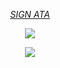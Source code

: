 <div align="center">
  
 [_SIGN ATA_](https://fyolai.atabook.org) 

<div align="center">

![](https://komarev.com/ghpvc/?username=fyosig&color=000000&label=freaks
)

  </div>
<p align="center"><img src="https://i.pinimg.com/originals/d1/9a/ea/d19aea487a8454345ba8c59a0dde52b6.gif">
<br> 
  

